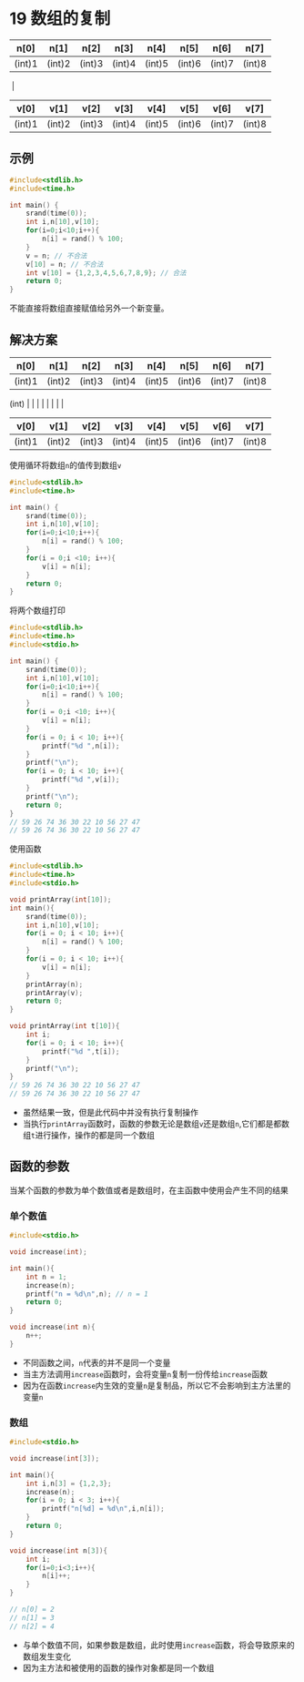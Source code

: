 # 19 数组的复制

| n[0]   | n[1]   | n[2]   | n[3]   | n[4]   | n[5]   | n[6]   | n[7]   |
| ------ | ------ | ------ | ------ | ------ | ------ | ------ | ------ |
| (int)1 | (int)2 | (int)3 | (int)4 | (int)5 | (int)6 | (int)7 | (int)8 |

​																												|

| v[0]   | v[1]   | v[2]   | v[3]   | v[4]   | v[5]   | v[6]   | v[7]   |
| ------ | ------ | ------ | ------ | ------ | ------ | ------ | ------ |
| (int)1 | (int)2 | (int)3 | (int)4 | (int)5 | (int)6 | (int)7 | (int)8 |

## 示例

```c
#include<stdlib.h>
#include<time.h>

int main() {
	srand(time(0));
	int i,n[10],v[10];
	for(i=0;i<10;i++){
		n[i] = rand() % 100;
	}
	v = n; // 不合法
	v[10] = n; // 不合法
    int v[10] = {1,2,3,4,5,6,7,8,9}; // 合法
    return 0;
}
```

不能直接将数组直接赋值给另外一个新变量。



## 解决方案

| n[0]   | n[1]   | n[2]   | n[3]   | n[4]   | n[5]   | n[6]   | n[7]   |
| ------ | ------ | ------ | ------ | ------ | ------ | ------ | ------ |
| (int)1 | (int)2 | (int)3 | (int)4 | (int)5 | (int)6 | (int)7 | (int)8 |

(int)	|							|						|								|						  |                        |                       |                      |

| v[0]   | v[1]   | v[2]   | v[3]   | v[4]   | v[5]   | v[6]   | v[7]   |
| ------ | ------ | ------ | ------ | ------ | ------ | ------ | ------ |
| (int)1 | (int)2 | (int)3 | (int)4 | (int)5 | (int)6 | (int)7 | (int)8 |

使用循环将数组`n`的值传到数组`v`

```c
#include<stdlib.h>
#include<time.h>

int main() {
	srand(time(0));
	int i,n[10],v[10];
	for(i=0;i<10;i++){
		n[i] = rand() % 100;
	}
	for(i = 0;i <10; i++){
		v[i] = n[i];
	}
    return 0;
}
```

将两个数组打印

```c
#include<stdlib.h>
#include<time.h>
#include<stdio.h>

int main() {
	srand(time(0));
	int i,n[10],v[10];
	for(i=0;i<10;i++){
		n[i] = rand() % 100;
	}
	for(i = 0;i <10; i++){
		v[i] = n[i];
	}
	for(i = 0; i < 10; i++){
		printf("%d ",n[i]);
	}
	printf("\n");
	for(i = 0; i < 10; i++){
		printf("%d ",v[i]);
	}
	printf("\n");
    return 0;
}
// 59 26 74 36 30 22 10 56 27 47
// 59 26 74 36 30 22 10 56 27 47
```

使用函数

```c
#include<stdlib.h>
#include<time.h>
#include<stdio.h>

void printArray(int[10]);
int main(){
	srand(time(0));
	int i,n[10],v[10];
	for(i = 0; i < 10; i++){
		n[i] = rand() % 100;
	}
	for(i = 0; i < 10; i++){
		v[i] = n[i];
	}
	printArray(n);
	printArray(v);
	return 0;
}

void printArray(int t[10]){
	int i;
	for(i = 0; i < 10; i++){
		printf("%d ",t[i]);
	}
	printf("\n");
}
// 59 26 74 36 30 22 10 56 27 47
// 59 26 74 36 30 22 10 56 27 47
```

- 虽然结果一致，但是此代码中并没有执行复制操作
- 当执行`printArray`函数时，函数的参数无论是数组`v`还是数组`n`,它们都是都数组`t`进行操作，操作的都是同一个数组



## 函数的参数

当某个函数的参数为单个数值或者是数组时，在主函数中使用会产生不同的结果

### 单个数值

```c
#include<stdio.h>

void increase(int);

int main(){
	int n = 1;
	increase(n);
	printf("n = %d\n",n); // n = 1
	return 0;
}

void increase(int n){
	n++;
}
```

- 不同函数之间，`n`代表的并不是同一个变量
- 当主方法调用`increase`函数时，会将变量`n`复制一份传给`increase`函数
- 因为在函数`increase`内生效的变量`n`是复制品，所以它不会影响到主方法里的变量`n`



### 数组

```c
#include<stdio.h>

void increase(int[3]);

int main(){
	int i,n[3] = {1,2,3};
	increase(n);
	for(i = 0; i < 3; i++){
	 	printf("n[%d] = %d\n",i,n[i]);
	}
	return 0;
}

void increase(int n[3]){
	int i;
	for(i=0;i<3;i++){
		n[i]++;
	}
}

// n[0] = 2
// n[1] = 3
// n[2] = 4
```

- 与单个数值不同，如果参数是数组，此时使用`increase`函数，将会导致原来的数组发生变化
- 因为主方法和被使用的函数的操作对象都是同一个数组